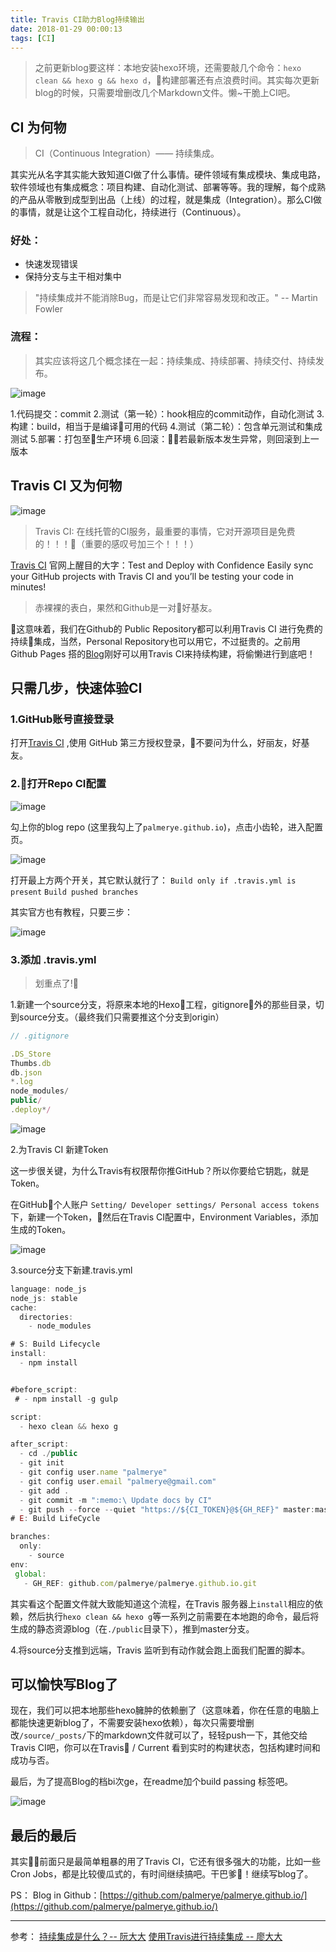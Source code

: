 ```yaml
---
title: Travis CI助力Blog持续输出
date: 2018-01-29 00:00:13
tags: [CI]
---
```


> 之前更新blog要这样：本地安装hexo环境，还需要敲几个命令：`hexo clean && hexo g && hexo d`，构建部署还有点浪费时间。其实每次更新blog的时候，只需要增删改几个Markdown文件。懒~干脆上CI吧。

<!--more-->

## CI 为何物

> CI（Continuous Integration）—— 持续集成。

其实光从名字其实能大致知道CI做了什么事情。硬件领域有集成模块、集成电路，软件领域也有集成概念：项目构建、自动化测试、部署等等。我的理解，每个成熟的产品从零散到成型到出品（上线）的过程，就是集成（Integration）。那么CI做的事情，就是让这个工程自动化，持续进行（Continuous）。

### 好处：
- 快速发现错误
- 保持分支与主干相对集中

> "持续集成并不能消除Bug，而是让它们非常容易发现和改正。" -- Martin Fowler

### 流程：

> 其实应该将这几个概念揉在一起：持续集成、持续部署、持续交付、持续发布。

![image](https://pic2.zhimg.com/80/386dcf92f1c7070d3f84473057829ea2_hd.jpg)

1.代码提交：commit
2.测试（第一轮）：hook相应的commit动作，自动化测试
3.构建：build，相当于是编译可用的代码
4.测试（第二轮）：包含单元测试和集成测试
5.部署：打包至生产环境
6.回滚：若最新版本发生异常，则回滚到上一版本

## Travis CI 又为何物

![image](http://www.ruanyifeng.com/blogimg/asset/2017/bg2017121901.png)

> Travis CI: 在线托管的CI服务，最重要的事情，它对开源项目是免费的！！！（重要的感叹号加三个！！！）

[Travis CI](https://travis-ci.org/) 官网上醒目的大字：Test and Deploy with Confidence
Easily sync your GitHub projects with Travis CI and you’ll be testing your code in minutes!

> 赤裸裸的表白，果然和Github是一对好基友。

这意味着，我们在Github的 Public Repository都可以利用Travis CI 进行免费的持续集成，当然，Personal Repository也可以用它，不过挺贵的。之前用Github Pages 搭的[Blog](http://palmer.arkstack.cn/)刚好可以用Travis CI来持续构建，将偷懒进行到底吧！

## 只需几步，快速体验CI

### 1.GitHub账号直接登录

打开[Travis CI](https://travis-ci.org/) ,使用 GitHub 第三方授权登录，不要问为什么，好丽友，好基友。

### 2.打开Repo CI配置

![image](http://ohce3yxd6.bkt.clouddn.com/travisCI/index.png)

勾上你的blog repo (这里我勾上了`palmerye.github.io`)，点击小齿轮，进入配置页。

![image](http://ohce3yxd6.bkt.clouddn.com/travisCI/index2.png)

打开最上方两个开关，其它默认就行了：
`Build only if .travis.yml is present`
`Build pushed branches`

其实官方也有教程，只要三步：

![image](https://segmentfault.com/img/remote/1460000011218417)

### 3.添加 .travis.yml

> 划重点了!

1.新建一个source分支，将原来本地的Hexo工程，gitignore外的那些目录，切到source分支。（最终我们只需要推这个分支到origin）

``` javascript
// .gitignore

.DS_Store
Thumbs.db
db.json
*.log
node_modules/
public/
.deploy*/
```

![image](http://ohce3yxd6.bkt.clouddn.com/travisCI/index3.png)

2.为Travis CI 新建Token

这一步很关键，为什么Travis有权限帮你推GitHub？所以你要给它钥匙，就是Token。

在GitHub个人账户 `Setting/ Developer settings/ Personal access tokens`下，新建一个Token，然后在Travis CI配置中，Environment Variables，添加生成的Token。

![image](http://ohce3yxd6.bkt.clouddn.com/travisCI/index4.png)

3.source分支下新建.travis.yml

``` javascript
language: node_js
node_js: stable
cache:
  directories:
    - node_modules

# S: Build Lifecycle
install:
  - npm install


#before_script:
 # - npm install -g gulp

script:
  - hexo clean && hexo g

after_script:
  - cd ./public
  - git init
  - git config user.name "palmerye"
  - git config user.email "palmerye@gmail.com"
  - git add .
  - git commit -m ":memo:\ Update docs by CI"
  - git push --force --quiet "https://${CI_TOKEN}@${GH_REF}" master:master // CI_TOKEN为上一步在github上生成的Token。
# E: Build LifeCycle

branches:
  only:
    - source
env:
 global:
   - GH_REF: github.com/palmerye/palmerye.github.io.git
```

其实看这个配置文件就大致能知道这个流程，在Travis 服务器上`install`相应的依赖，然后执行`hexo clean && hexo g`等一系列之前需要在本地跑的命令，最后将生成的静态资源blog（在`./public`目录下），推到master分支。

4.将source分支推到远端，Travis 监听到有动作就会跑上面我们配置的脚本。

## 可以愉快写Blog了

现在，我们可以把本地那些hexo臃肿的依赖删了（这意味着，你在任意的电脑上都能快速更新blog了，不需要安装hexo依赖），每次只需要增删改`/source/_posts/`下的markdown文件就可以了，轻轻push一下，其他交给Travis CI吧，你可以在Travis / Current
看到实时的构建状态，包括构建时间和成功与否。

最后，为了提高Blog的档bi次ge，在readme加个build passing 标签吧。

![image](http://ohce3yxd6.bkt.clouddn.com/travisCI/index5.png)

## 最后的最后

其实前面只是最简单粗暴的用了Travis CI，它还有很多强大的功能，比如一些 Cron Jobs，都是比较傻瓜式的，有时间继续搞吧。干巴爹💪！继续写blog了。


PS：
Blog in Github：[https://github.com/palmerye/palmerye.github.io/](https://github.com/palmerye/palmerye.github.io/)

---

参考：
[持续集成是什么？-- 阮大大](http://www.ruanyifeng.com/blog/2015/09/continuous-integration.html)
[使用Travis进行持续集成 -- 廖大大](https://www.liaoxuefeng.com/article/0014631488240837e3633d3d180476cb684ba7c10fda6f6000)